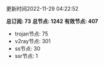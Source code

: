 更新时间2022-11-29 04:22:52

**总订阅: 73**
**总节点: 1242**
**有效节点: 407**
- trojan节点: 75
- v2ray节点: 301
- ss节点: 30
- ssr节点: 1
